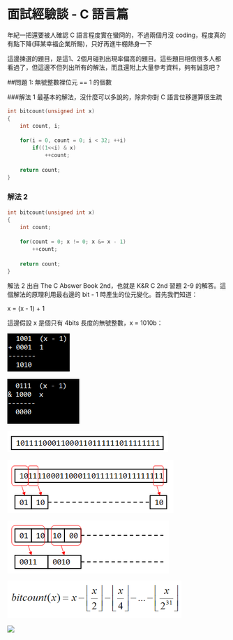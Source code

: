 # 面試經驗談 - C 語言篇


年紀一把還要被人確認 C 語言程度實在蠻冏的，不過兩個月沒 coding，程度真的有點下降(拜某幸福企業所賜)，只好再進牛棚熱身一下

這邊揀選的題目，是這1、2個月碰到出現率偏高的題目。這些題目相信很多人都看過了，但這邊不但列出所有的解法，而且還附上大量參考資料，夠有誠意吧？

##問題 1: 無號整數裡位元 == 1 的個數

###解法 1
最基本的解法，沒什麼可以多說的，除非你對 C 語言位移運算很生疏

```c
int bitcount(unsigned int x)
{
    int count, i;
     
    for(i = 0, count = 0; i < 32; ++i)
        if((1<<i) & x)
            ++count;
         
    return count;
}
```

### 解法 2

```c
int bitcount(unsigned int x)
{
    int count;
 
    for(count = 0; x != 0; x &= x - 1)
        ++count;
 
    return count;
}
```

解法 2 出自 The C Abswer Book 2nd，也就是 K&R C 2nd 習題 2-9 的解答。這個解法的原理利用最右邊的 bit - 1 時產生的位元變化。首先我們知道：

x = (x - 1) + 1

這邊假設 x 是個只有 4bits 長度的無號整數，x = 1010b：

![](./images/1.png)

![](./images/2.png)

![](./images/3.png)

![](./images/4.png)

![](./images/5.png)

![](./images/6.png)

![](./images/pic0.png.png)